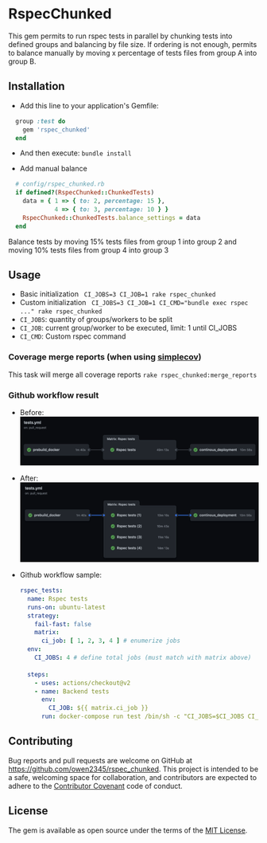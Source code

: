 # RspecChunked
This gem permits to run rspec tests in parallel by chunking tests into defined groups and balancing by file size.
If ordering is not enough, permits to balance manually by moving x percentage of tests files from group A into group B.

## Installation
- Add this line to your application's Gemfile:
```ruby
  group :test do
    gem 'rspec_chunked'
  end
```

- And then execute:
`bundle install`

- Add manual balance
```ruby
  # config/rspec_chunked.rb
  if defined?(RspecChunked::ChunkedTests)
    data = { 1 => { to: 2, percentage: 15 },
             4 => { to: 3, percentage: 10 } }
    RspecChunked::ChunkedTests.balance_settings = data
  end
```
Balance tests by moving 15% tests files from group 1 into group 2 and moving 10% tests files from group 4 into group 3

## Usage
- Basic initialization
  ` CI_JOBS=3 CI_JOB=1 rake rspec_chunked`
- Custom initialization
  ` CI_JOBS=3 CI_JOB=1 CI_CMD="bundle exec rspec ..." rake rspec_chunked`
- `CI_JOBS`: quantity of groups/workers to be split
- `CI_JOB`: current group/worker to be executed, limit: 1 until CI_JOBS
- `CI_CMD`: Custom rspec command

### Coverage merge reports (when using [simplecov](https://github.com/simplecov-ruby/simplecov#merging-test-runs-under-different-execution-environments))
This task will merge all coverage reports
`rake rspec_chunked:merge_reports`


### Github workflow result
- Before:    
  ![Before](/docs/before.png?raw=true)

- After:    
  ![After](/docs/current.png?raw=true)   

- Github workflow sample:
  ````yaml
  rspec_tests:
    name: Rspec tests
    runs-on: ubuntu-latest
    strategy:
      fail-fast: false
      matrix:
        ci_job: [ 1, 2, 3, 4 ] # enumerize jobs
    env:
      CI_JOBS: 4 # define total jobs (must match with matrix above)
  
    steps:
      - uses: actions/checkout@v2
      - name: Backend tests
        env:
          CI_JOB: ${{ matrix.ci_job }}
        run: docker-compose run test /bin/sh -c "CI_JOBS=$CI_JOBS CI_JOB=$CI_JOB rake rspec_chunked"

  ````  

## Contributing
Bug reports and pull requests are welcome on GitHub at https://github.com/owen2345/rspec_chunked. This project is intended to be a safe, welcoming space for collaboration, and contributors are expected to adhere to the [Contributor Covenant](http://contributor-covenant.org) code of conduct.

## License
The gem is available as open source under the terms of the [MIT License](https://opensource.org/licenses/MIT).
